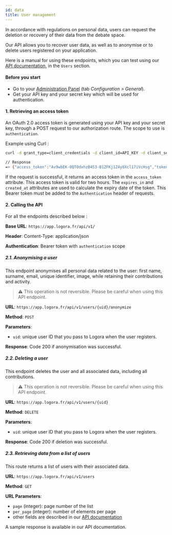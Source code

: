 ```yaml
---
id: data
title: User management
---
```


In accordance with regulations on personal data, users can request the deletion or recovery of their data from the debate space.

Our API allows you to recover user data, as well as to anonymise or to delete users registered on your application. 

Here is a manual for using these endpoints, which you can test using our [API documentation](https://app.logora.fr/docs), in the `Users` section.

#### Before you start

- Go to your [Administration Panel](https://admin.logora.fr) (tab *Configuration > General*).
- Get your API key and your secret key which will be used for authentication.

#### 1. Retrieving an access token

An OAuth 2.0 access token is generated using your API key and your secret key, through a POST request to our authorization route. The scope to use is `authentication`.

Example using Curl :
```bash
curl -d grant_type=client_credentials -d client_id=API_KEY -d client_secret=API_SECRET -d scopes=authentication https://app.logora.fr/oauth/token

// Response  
=> {"access_token":"Av9wbEK-0QTOdxhzB4S3-B1ZFKj1Z4y8Xcl17iVcHsg","token_type":"Bearer","expires_in":7200,"created_at":1579688184}
```

If the request is successful, it returns an access token in the `access_token` attribute. This access token is valid for two hours. The `expires_in` and `created_at` attributes are used to calculate the expiry date of the token.
This Bearer token must be added to the `Authentication` header of requests.

#### 2. Calling the API

For all the endpoints described below :

**Base URL**: `https://app.logora.fr/api/v1/`

**Header**: Content-Type: application/json

**Authentication**: Bearer token with `authentication` scope

##### 2.1. Anonymising a user

This endpoint anonymises all personal data related to the user: first name, surname, email, unique identifier, image, while retaining their contributions and activity.
> :warning: This operation is not reversible. Please be careful when using this API endpoint.

**URL**: `https://app.logora.fr/api/v1/users/{uid}/anonymize`

**Method**: `POST`

**Parameters**:
- `uid`: unique user ID that you pass to Logora when the user registers.

**Response**: Code 200 if anonymisation was successful.


##### 2.2. Deleting a user

This endpoint deletes the user and all associated data, including all contributions.
> :warning: This operation is not reversible. Please be careful when using this API endpoint.

**URL**: `https://app.logora.fr/api/v1/users/{uid}`

**Method**: `DELETE`

**Parameters**:
- `uid`: unique user ID that you pass to Logora when the user registers.

**Response**: Code 200 if deletion was successful.


##### 2.3. Retrieving data from a list of users

This route returns a list of users with their associated data.

**URL**: `https://app.logora.fr/api/v1/users`

**Method**: `GET`

**URL Parameters**:
- `page` (integer): page number of the list
- `per_page` (integer): number of elements per page
- other fields are described in our [API documentation](https://app.logora.fr/docs)

A sample response is available in our API documentation.

